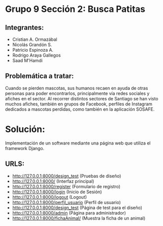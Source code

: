 # Grupo 9 Sección 2: Busca Patitas

## Integrantes: 
- Cristian A. Ormazábal
- Nicolás Grandón S.
- Patricio Espinoza A.
- Rodrigo Araya Gallegos
- Saad M'Hamdi

## Problemática a tratar:
Cuando se pierden mascotas, sus humanos recaen en ayuda de otras personas para poder encontrarlos, principalmente vía redes sociales y afiches en el sector. Al recorrer distintos sectores de Santiago se han visto muchos afiches, también en grupos de Facebook, perfiles de Instagram dedicados a mascotas perdidas, como también en la aplicación SOSAFE.

# Solución:

Implementación de un software mediante una página web que utiliza el framework Django.

## URLS:
- http://127.0.0.1:8000/design_test     (Pruebas de diseño)    
- http://127.0.0.1:8000/                (Interfaz principal)
- http://127.0.0.1:8000/register        (Formulario de registro)
- http://127.0.0.1:8000/login           (Inicio de Sesión)
- http://127.0.0.1:8000/logout          (Logout)
- http://127.0.0.1:8000/perfil_usuario  (Perfil de usuario)
- http://127.0.0.1:8000/design_test     (Página de test para el diseño)
- http://127.0.0.1:8000/admin           (Página para administrador)
- http://127.0.0.1:8000/fichaAnimal/    (Muestra la ficha de un animal)

